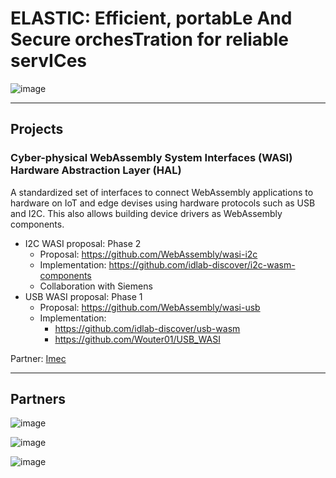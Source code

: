 # ELASTIC: Efficient, portabLe And Secure orchesTration for reliable servICes

![image](https://github.com/user-attachments/assets/9f084806-571c-46c9-9dbf-b9b9cb05b20c)

---

## Projects

### Cyber-physical WebAssembly System Interfaces (WASI) Hardware Abstraction Layer (HAL)

A standardized set of interfaces to connect WebAssembly applications to hardware on IoT and edge devises using hardware protocols such as USB and I2C. This also allows building device drivers as WebAssembly components.

* I2C WASI proposal: Phase 2
  * Proposal: https://github.com/WebAssembly/wasi-i2c
  * Implementation: https://github.com/idlab-discover/i2c-wasm-components
  * Collaboration with Siemens
* USB WASI proposal: Phase 1
  * Proposal: https://github.com/WebAssembly/wasi-usb
  * Implementation:
    * https://github.com/idlab-discover/usb-wasm
    * https://github.com/Wouter01/USB_WASI

Partner: [Imec](https://www.imec.be)

---

## Partners

![image](https://github.com/user-attachments/assets/a0ab65c5-48ca-4be6-bad3-6666603c93b7)

![image](https://github.com/user-attachments/assets/0effe2ee-5ce9-47e3-bed6-90bb631b271f)

![image](https://github.com/user-attachments/assets/63f847b5-2b7a-465b-a459-b642ccfbdcf9)
